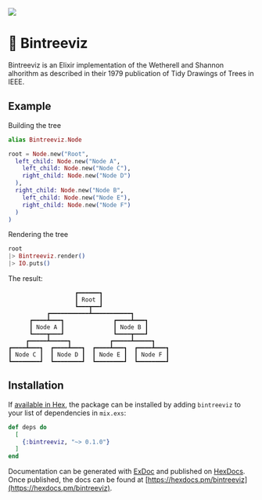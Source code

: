 ![](https://github.com/tmw/bintreevis/workflows/Elixir%20CI/badge.svg)

# 🌳 Bintreeviz

Bintreeviz is an Elixir implementation of the Wetherell and Shannon
alhorithm as described in their 1979 publication of Tidy Drawings of Trees in
IEEE.

## Example

Building the tree
```elixir
alias Bintreeviz.Node

root = Node.new("Root",
  left_child: Node.new("Node A",
    left_child: Node.new("Node C"),
    right_child: Node.new("Node D")
  ),
  right_child: Node.new("Node B",
    left_child: Node.new("Node E"),
    right_child: Node.new("Node F")
  )
)

```

Rendering the tree
```elixir
root
|> Bintreeviz.render()
|> IO.puts()
```

The result:
```text
                   ┏━━━━━━┓
                   ┃ Root ┃
                   ┗━━━┳━━┛
           ┏━━━━━━━━━━━┻━━━━━━━━━━━┓
      ┏━━━━┻━━━┓              ┏━━━━┻━━━┓
      ┃ Node A ┃              ┃ Node B ┃
      ┗━━━━┳━━━┛              ┗━━━━┳━━━┛
     ┏━━━━━┻━━━━━┓           ┏━━━━━┻━━━━━┓
┏━━━━┻━━━┓  ┏━━━━┻━━━┓  ┏━━━━┻━━━┓  ┏━━━━┻━━━┓
┃ Node C ┃  ┃ Node D ┃  ┃ Node E ┃  ┃ Node F ┃
┗━━━━━━━━┛  ┗━━━━━━━━┛  ┗━━━━━━━━┛  ┗━━━━━━━━┛
```

## Installation

If [available in Hex](https://hex.pm/docs/publish), the package can be installed
by adding `bintreeviz` to your list of dependencies in `mix.exs`:

```elixir
def deps do
  [
    {:bintreeviz, "~> 0.1.0"}
  ]
end
```

Documentation can be generated with [ExDoc](https://github.com/elixir-lang/ex_doc)
and published on [HexDocs](https://hexdocs.pm). Once published, the docs can
be found at [https://hexdocs.pm/bintreeviz](https://hexdocs.pm/bintreeviz).
